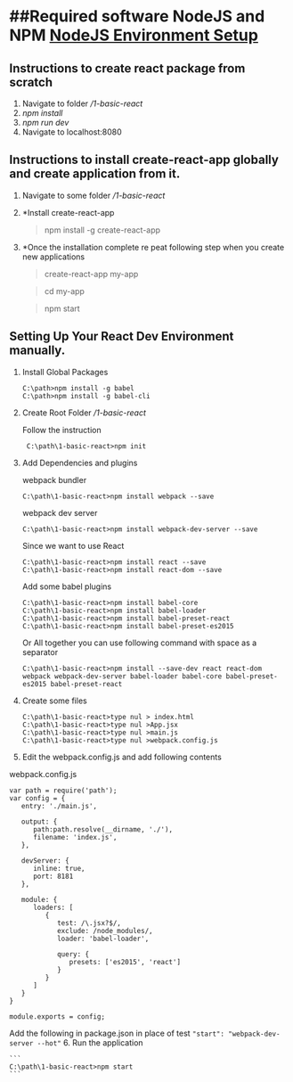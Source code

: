 ##Required software NodeJS and NPM [NodeJS Environment Setup](https://www.tutorialspoint.com/nodejs/nodejs_environment_setup.htm)
==================================================================
## Instructions to create react package from scratch
1. Navigate to folder */1-basic-react*
2. *npm install*
3. *npm run dev*
4. Navigate to localhost:8080

## Instructions to install create-react-app globally and create application from it.

1. Navigate to some folder */1-basic-react*
2. *Install create-react-app
 	> npm install -g create-react-app
3. *Once the installation complete re
peat following step when you create new applications
  	> create-react-app my-app
        
	> cd my-app
        
	> npm start

## Setting Up Your React Dev Environment manually.

1. Install Global Packages
	````
	C:\path>npm install -g babel
	C:\path>npm install -g babel-cli
	````
2. Create Root Folder */1-basic-react*

	Follow the instruction	
	```
	 C:\path\1-basic-react>npm init
	```

3. Add Dependencies and plugins

	 webpack bundler
	```
	C:\path\1-basic-react>npm install webpack --save
	```
	webpack dev server
	
	```
	C:\path\1-basic-react>npm install webpack-dev-server --save
	```
	Since we want to use React
	
	 ```
	 C:\path\1-basic-react>npm install react --save
	 C:\path\1-basic-react>npm install react-dom --save
	 ````
	 Add some babel plugins
	 
	 ```
	 C:\path\1-basic-react>npm install babel-core
	 C:\path\1-basic-react>npm install babel-loader
	 C:\path\1-basic-react>npm install babel-preset-react
	 C:\path\1-basic-react>npm install babel-preset-es2015
	 
	 ````
	 Or All together you can use following command with space as a separator
	 
	 ```
	 C:\path\1-basic-react>npm install --save-dev react react-dom webpack webpack-dev-server babel-loader babel-core babel-preset-es2015 babel-preset-react 
	 
	 ```
4. Create some files
	```
	C:\path\1-basic-react>type nul > index.html
	C:\path\1-basic-react>type nul >App.jsx
	C:\path\1-basic-react>type nul >main.js
	C:\path\1-basic-react>type nul >webpack.config.js
	```
	
	
5. Edit the  webpack.config.js and add following contents
 
 webpack.config.js
```
var path = require('path');
var config = {
   entry: './main.js',
	
   output: {
      path:path.resolve(__dirname, './'),
      filename: 'index.js',
   },
	
   devServer: {
      inline: true,
      port: 8181
   },
	
   module: {
      loaders: [
         {
            test: /\.jsx?$/,
            exclude: /node_modules/,
            loader: 'babel-loader',
				
            query: {
               presets: ['es2015', 'react']
            }
         }
      ]
   }
}

module.exports = config;
```
Add the following in package.json in place of test
	```
 	"start": "webpack-dev-server --hot"
 	```
6. Run the application 

	```
	C:\path\1-basic-react>npm start
	```
	
	
	
	
	
	
	
	
	
	
	

